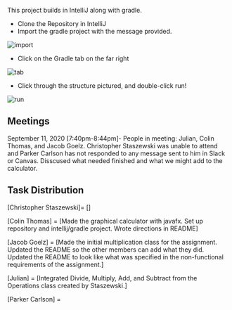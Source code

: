 This project builds in IntelliJ along with gradle. 
-  Clone the Repository in IntelliJ
-  Import the gradle project with the message provided.

![import](images/import.png)

- Click on the Gradle tab on the far right

![tab](images/arrow.png)
-  Click through the structure pictured, and double-click run!

![run](images/run.png)

## Meetings
September 11, 2020 [7:40pm-8:44pm]- People in meeting: Julian, Colin Thomas, and Jacob Goelz. Christopher Staszewski was unable to attend and Parker Carlson has not responded to any message sent to him in Slack or Canvas. Disscused what needed finished and what we might add to the calculator. 

## Task Distribution

[Christopher Staszewski]= []

[Colin Thomas] = [Made the graphical calculator with javafx. Set up repository and intellij/gradle project. Wrote directions in README]

[Jacob Goelz] = [Made the initial multiplication class for the assignment. Updated the README so the other members can add what they did. Updated the README to look like what was specified in the non-functional requirements of the assignment.]

[Julian] = [Integrated Divide, Multiply, Add, and Subtract from the Operations class created by Staszewski.]

[Parker Carlson] = 
